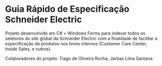 # Guia Rápido de Especificação Schneider Electric
Projeto desenvolvido em C# + Windows Forms para indexar todos os seletores do site global da Schneider Electric com a finalidade de facilitar a especificação de produtos nos times internos (Customer Care Center, Inside Sales, e outros).

Colaboradores do projeto: Tiago de Oliveira Rocha, Jarbas Lima Santana.
